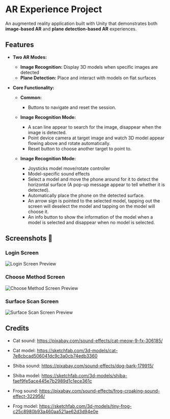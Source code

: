# AR Experience Project

An augmented reality application built with Unity that demonstrates both **image-based AR** and **plane detection-based AR** experiences.

## Features 

- **Two AR Modes:**
  - **Image Recognition:** Display 3D models when specific images are detected
  - **Plane Detection:** Place and interact with models on flat surfaces

- **Core Functionality:**
  - **Common:**
    - Buttons to navigate and reset the session.
      
  - **Image Recognition Mode:**
    - A scan line appear to search for the image, disappear when the image is detected. 
    - Point device camera at target image and watch 3D model appear flowing above and rotate automatically.
    - Reset button to choose another target to point to.
      
  - **Image Recognition Mode:**
    - Joysticks model move/rotate controller 
    - Model-specific sound effects
    - Select a model and move the phone around for it to detect the horizontal surface (A pop-up message appear to tell whether it is detected).
    - Automatically place the phone on the detected surface.
    - An arrow sign is pointed to the selected model, tapping out the screen will deselect the model and tapping on the model will choose it.
    - An info button to show the information of the model when a model is selected and disappear when no model is selected.
   
## Screenshots 📸

### Login Screen
![Login Screen Preview](./Screenshots/mainScreen.png)

### Choose Method Screen
![Choose Method Screen Preview](./Screenshots/chooseMethod.png)

### Surface Scan Screen
![Surface Scan Screen Preview](./Screenshots/SurfaceScan.png)
      
## Credits
- Cat sound: https://pixabay.com/sound-effects/cat-meow-9-fx-306185/
- Cat model: https://sketchfab.com/3d-models/cat-7e8cbcad506041dc9c3a0cb74edb3360

- Shiba sound: https://pixabay.com/sound-effects/dog-bark-179915/
- Shiba model: https://sketchfab.com/3d-models/shiba-faef9fe5ace445e7b2989d1c1ece361c

- Frog sound: https://pixabay.com/sound-effects/frog-croaking-sound-effect-322956/
- Frog model: https://sketchfab.com/3d-models/tiny-frog-c25c8980b93a460aa521ae62d3d94e0e
